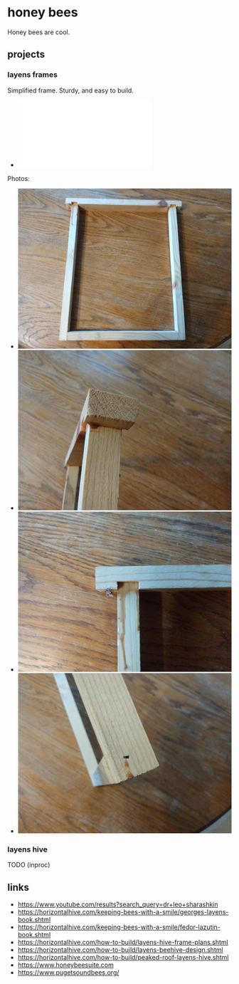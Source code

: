 # honey bees

Honey bees are cool.

## projects

### layens frames

Simplified frame. Sturdy, and easy to build.

* ![drawing](layens/pdf/layens-frame-simplified.pdf)

Photos:

* ![frame](layens/photos/layens-frame.jpeg)
* ![top](layens/photos/layens-frame-top.jpeg)
* ![rabbit](layens/photos/layens-frame-rabbit.jpeg)
* ![bottom](layens/photos/layens-frame-bottom.jpeg)


### layens hive

TODO (inproc)

## links

* https://www.youtube.com/results?search_query=dr+leo+sharashkin
* https://horizontalhive.com/keeping-bees-with-a-smile/georges-layens-book.shtml
* https://horizontalhive.com/keeping-bees-with-a-smile/fedor-lazutin-book.shtml
* https://horizontalhive.com/how-to-build/layens-hive-frame-plans.shtml
* https://horizontalhive.com/how-to-build/layens-beehive-design.shtml
* https://horizontalhive.com/how-to-build/peaked-roof-layens-hive.shtml 
* https://www.honeybeesuite.com
* https://www.pugetsoundbees.org/

